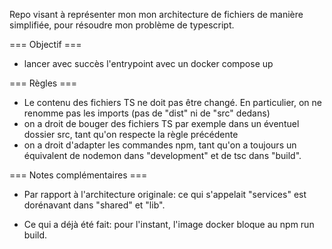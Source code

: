 Repo visant à représenter mon mon architecture de fichiers de manière simplifiée, pour résoudre mon problème de typescript.

=== Objectif ===
- lancer avec succès l'entrypoint avec un docker compose up

=== Règles ===
- Le contenu des fichiers TS ne doit pas être changé. En particulier, on ne renomme pas les imports (pas de "dist" ni de "src" dedans)
- on a droit de bouger des fichiers TS par exemple dans un éventuel dossier src, tant qu'on respecte la règle précédente
- on a droit d'adapter les commandes npm, tant qu'on a toujours un équivalent de nodemon dans "development" et de tsc dans "build".

=== Notes complémentaires ===
- Par rapport à l'architecture originale: ce qui s'appelait "services" est dorénavant dans "shared" et "lib".

- Ce qui a déjà été fait: pour l'instant, l'image docker bloque au npm run build.
